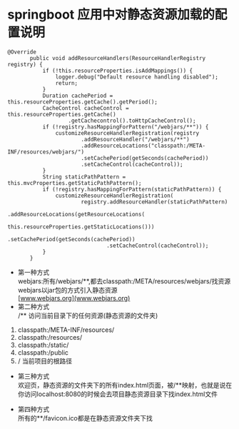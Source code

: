 # springboot 应用中对静态资源加载的配置说明  
 
 ```
@Override
		public void addResourceHandlers(ResourceHandlerRegistry registry) {
			if (!this.resourceProperties.isAddMappings()) {
				logger.debug("Default resource handling disabled");
				return;
			}
			Duration cachePeriod = this.resourceProperties.getCache().getPeriod();
			CacheControl cacheControl = this.resourceProperties.getCache()
					.getCachecontrol().toHttpCacheControl();
			if (!registry.hasMappingForPattern("/webjars/**")) {
				customizeResourceHandlerRegistration(registry
						.addResourceHandler("/webjars/**")
						.addResourceLocations("classpath:/META-INF/resources/webjars/")
						.setCachePeriod(getSeconds(cachePeriod))
						.setCacheControl(cacheControl));
			}
			String staticPathPattern = this.mvcProperties.getStaticPathPattern();
			if (!registry.hasMappingForPattern(staticPathPattern)) {
				customizeResourceHandlerRegistration(
						registry.addResourceHandler(staticPathPattern)
								.addResourceLocations(getResourceLocations(
										this.resourceProperties.getStaticLocations()))
								.setCachePeriod(getSeconds(cachePeriod))
								.setCacheControl(cacheControl));
			}
		}
```


+ 第一种方式  
webjars:所有/webjars/**,都去classpath:/META/resources/webjars/找资源  
webjars以jar包的方式引入静态资源  
[www.webjars.org](www.webjars.org) 
+ 第二种方式  
 /** 访问当前目录下的任何资源(静态资源的文件夹)  
 1. classpath:/META-INF/resources/
 2. classpath:/resources/
 3. classpath:/static/
 4. classpath:/public
 5. / 当前项目的根路径
 
 + 第三种方式  
 欢迎页，静态资源的文件夹下的所有index.html页面，被/**映射，也就是说在你访问localhost:8080的时候会去项目静态资源目录下找index.html文件  

+ 第四种方式  
  所有的**/favicon.ico都是在静态资源文件夹下找  
